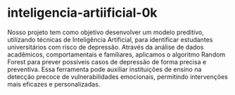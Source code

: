# inteligencia-artiificial-0k
Nosso projeto tem como objetivo desenvolver um modelo preditivo, utilizando técnicas de Inteligência Artificial, para identificar estudantes universitários com risco de depressão. Através da análise de dados acadêmicos, comportamentais e familiares, aplicamos o algoritmo Random Forest para prever possíveis casos de depressão de forma precisa e preventiva. Essa ferramenta pode auxiliar instituições de ensino na detecção precoce de vulnerabilidades emocionais, permitindo intervenções mais eficazes e personalizadas.

